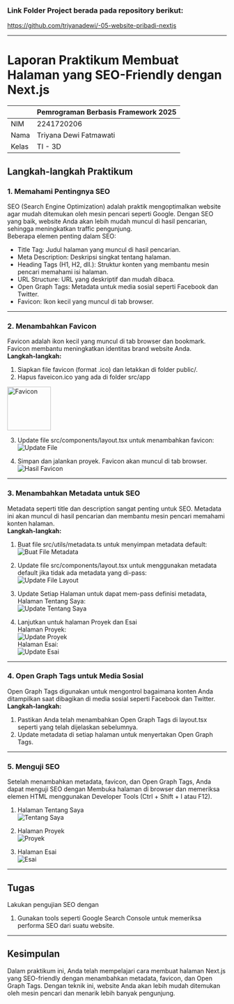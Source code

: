 ### Link Folder Project berada pada repository berikut: <br>
https://github.com/triyanadewi/-05-website-pribadi-nextjs

---

# Laporan Praktikum Membuat Halaman yang SEO-Friendly dengan Next.js

|  | Pemrograman Berbasis Framework 2025 |
|--|--|
| NIM |  2241720206 |
| Nama |  Triyana Dewi Fatmawati |
| Kelas | TI - 3D |


## Langkah-langkah Praktikum
### 1. Memahami Pentingnya SEO
SEO (Search Engine Optimization) adalah praktik mengoptimalkan website agar mudah ditemukan oleh mesin pencari seperti Google. Dengan SEO yang baik, website Anda akan lebih mudah muncul di hasil 
pencarian, sehingga meningkatkan traffic pengunjung. <br>
Beberapa elemen penting dalam SEO: 
- Title Tag: Judul halaman yang muncul di hasil pencarian. 
- Meta Description: Deskripsi singkat tentang halaman. 
- Heading Tags (H1, H2, dll.): Struktur konten yang membantu mesin pencari memahami isi halaman. 
- URL Structure: URL yang deskriptif dan mudah dibaca. 
- Open Graph Tags: Metadata untuk media sosial seperti Facebook dan Twitter. 
- Favicon: Ikon kecil yang muncul di tab browser. 

---

### 2. Menambahkan Favicon 
Favicon adalah ikon kecil yang muncul di tab browser dan bookmark. Favicon membantu meningkatkan identitas brand website Anda. <br> 
**Langkah-langkah:**
1. Siapkan file favicon (format .ico) dan letakkan di folder public/.
2. Hapus faveicon.ico yang ada di folder src/app <br>
<img src="img/p2l2.png" alt="Favicon" width="100" height="auto">

3. Update file src/components/layout.tsx untuk menambahkan favicon: <br>
![Update File](img/p2l3.png)

4. Simpan dan jalankan proyek. Favicon akan muncul di tab browser. <br>
![Hasil Favicon](img/p2hasil.png)
---

### 3. Menambahkan Metadata untuk SEO 
Metadata seperti title dan description sangat penting untuk SEO. Metadata ini akan muncul di hasil pencarian dan membantu mesin pencari memahami konten halaman. <br>
**Langkah-langkah:** 
1. Buat file src/utils/metadata.ts untuk menyimpan metadata default: <br>
![Buat File Metadata](img/p3l1.png)

2. Update file src/components/layout.tsx untuk menggunakan metadata default jika tidak ada metadata yang di-pass: <br>
![Update File Layout](img/p3l2.png)

3. Update Setiap Halaman untuk dapat mem-pass definisi metadata, Halaman Tentang Saya: <br>
![Update Tentang Saya](img/p3l3.png)

4. Lanjutkan untuk halaman Proyek dan Esai <br>
Halaman Proyek: <br>
![Update Proyek](img/p3l4.png) <br>
Halaman Esai: <br>
![Update Esai](img/p3l5.png)
---

### 4. Open Graph Tags untuk Media Sosial 
Open Graph Tags digunakan untuk mengontrol bagaimana konten Anda ditampilkan saat dibagikan di media sosial seperti Facebook dan Twitter. <br>
**Langkah-langkah:** 
1. Pastikan Anda telah menambahkan Open Graph Tags di layout.tsx seperti yang telah dijelaskan sebelumnya. 
2. Update metadata di setiap halaman untuk menyertakan Open Graph Tags.

---

### 5. Menguji SEO 
Setelah menambahkan metadata, favicon, dan Open Graph Tags, Anda dapat menguji SEO dengan Membuka halaman di browser dan memeriksa elemen HTML menggunakan Developer Tools (Ctrl + Shift + I atau F12).
1. Halaman Tentang Saya <br>
![Tentang Saya](img/p5l1.png)

2. Halaman Proyek <br>
![Proyek](img/p5l2.png)

3. Halaman Esai <br>
![Esai](img/p5l3.png)

---

## Tugas 
Lakukan pengujian SEO dengan 
1. Gunakan tools seperti Google Search Console untuk memeriksa performa SEO dari suatu website. 

---

## Kesimpulan 
Dalam praktikum ini, Anda telah mempelajari cara membuat halaman Next.js yang SEO-friendly dengan menambahkan metadata, favicon, dan Open Graph Tags. Dengan teknik ini, website Anda akan lebih mudah ditemukan oleh mesin pencari dan menarik lebih banyak pengunjung. 